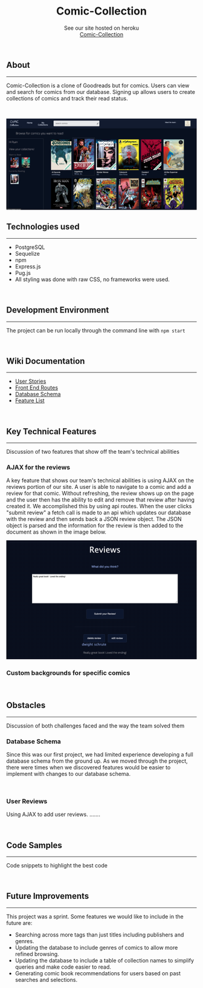 <h1 align="center">Comic-Collection</h1>

<p align="center">See our site hosted on heroku
<br><a href="https://comic-collections.herokuapp.com/">Comic-Collection</a></br></p>
&nbsp

## About

___

Comic-Collection is a clone of Goodreads but for comics. Users can view and search
for comics from our database. Signing up allows users to create collections of
comics and track their read status.

<p>&nbsp;</p>

![Home Page](./readme-assets/home-page.png)

## Technologies used

___

  - PostgreSQL
  - Sequelize
  - npm
  - Express.js
  - Pug.js
  - All styling was done with raw CSS, no frameworks were used.
  <p>&nbsp;</p>

## Development Environment

___

The project can be run locally through the command line with `npm start`
<p>&nbsp;</p>

## Wiki Documentation
___
  - [User Stories](https://github.com/sam-hearst/Comic-collection/wiki/User-Stories)
  - [Front End Routes](https://github.com/sam-hearst/Comic-collection/wiki/Frontend-Routes)
  - [Database Schema](https://drawsql.app/3headmonkeynyc/diagrams/comic-shelf-db-final-v1-0#)
  - [Feature List](https://github.com/sam-hearst/Comic-collection/wiki/Feature-List)
<p>&nbsp;</p>

## Key Technical Features

___

Discussion of two features that show off the team's technical abilities

### AJAX for the reviews
A key feature that shows our team's technical abilities is using AJAX on the reviews portion of our site.  A user is able to navigate to a comic and add a review for that comic.  Without refreshing, the review shows up on the page and the user then has the ability to edit and remove that review after having created it.  We accomplished this by using api routes. When the user clicks "submit review" a fetch call is made to an api which updates our database with the review and then sends back a JSON review object.  The JSON object is parsed and the information for the review is then added to the document as shown in the image below.


![Reviews](./readme-assets/reviews.png)




### Custom backgrounds for specific comics



<p>&nbsp;</p>

## Obstacles

___

Discussion of both challenges faced and the way the team solved them

### Database Schema
Since this was our first project, we had limited experience developing a full
database schema from the ground up. As we moved through the project, there were
times when we discovered features would be easier to implement with changes to
our database schema.
<p>&nbsp;</p>

### User Reviews
Using AJAX to add user reviews. .......

<p>&nbsp;</p>

## Code Samples

___

Code snippets to highlight the best code

<p>&nbsp;</p>

## Future Improvements

___

This project was a sprint. Some features we would like to include in the future
are:

  - Searching across more tags than just titles including publishers and genres.
  - Updating the database to include genres of comics to allow more refined
  browsing.
  - Updating the database to include a table of collection names to simplify
  queries and make code easier to read.
  - Generating comic book recommendations for users based on past searches and
  selections.
